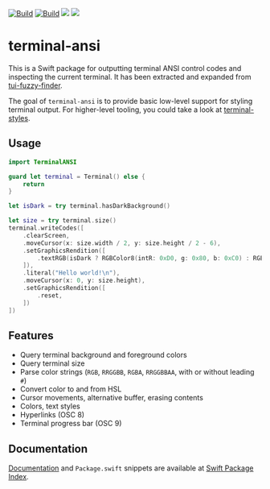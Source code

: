 [![Build](https://github.com/juri/terminal-ansi/actions/workflows/ci.yml/badge.svg)](https://github.com/juri/terminal-ansi/actions/workflows/ci.yml)
[![Build](https://github.com/juri/terminal-ansi/actions/workflows/format.yml/badge.svg)](https://github.com/juri/terminal-ansi/actions/workflows/format.yml)
[![](https://img.shields.io/endpoint?url=https%3A%2F%2Fswiftpackageindex.com%2Fapi%2Fpackages%2Fjuri%2Fterminal-ansi%2Fbadge%3Ftype%3Dswift-versions)](https://swiftpackageindex.com/juri/terminal-ansi)
[![](https://img.shields.io/endpoint?url=https%3A%2F%2Fswiftpackageindex.com%2Fapi%2Fpackages%2Fjuri%2Fterminal-ansi%2Fbadge%3Ftype%3Dplatforms)](https://swiftpackageindex.com/juri/terminal-ansi)

# terminal-ansi

This is a Swift package for outputting terminal ANSI control codes and inspecting the current terminal. It has been extracted and expanded from [tui-fuzzy-finder].

The goal of `terminal-ansi` is to provide basic low-level support for styling terminal output. For higher-level tooling, you could take a look at [terminal-styles].

[terminal-styles]: https://github.com/juri/terminal-styles

## Usage

```swift
import TerminalANSI

guard let terminal = Terminal() else {
    return
}

let isDark = try terminal.hasDarkBackground()

let size = try terminal.size()
terminal.writeCodes([
    .clearScreen,
    .moveCursor(x: size.width / 2, y: size.height / 2 - 6),
    .setGraphicsRendition([
        .textRGB(isDark ? RGBColor8(intR: 0xD0, g: 0x80, b: 0xC0) : RGBColor8(intR: 0x80, g: 0x30, b: 0x60)),
    ]),
    .literal("Hello world!\n"),
    .moveCursor(x: 0, y: size.height),
    .setGraphicsRendition([
        .reset,
    ])
])
```

## Features

- Query terminal background and foreground colors
- Query terminal size
- Parse color strings (`RGB`, `RRGGBB`, `RGBA`, `RRGGBBAA`, with or without leading `#`)
- Convert color to and from HSL
- Cursor movements, alternative buffer, erasing contents
- Colors, text styles
- Hyperlinks (OSC 8)
- Terminal progress bar (OSC 9)

[tui-fuzzy-finder]: https://github.com/juri/tui-fuzzy-finder/

## Documentation

[Documentation] and `Package.swift` snippets are available at [Swift Package Index].

[Documentation]: https://swiftpackageindex.com/juri/terminal-ansi/documentation/terminalstyles
[Swift Package Index]: https://swiftpackageindex.com/juri/terminal-ansi
